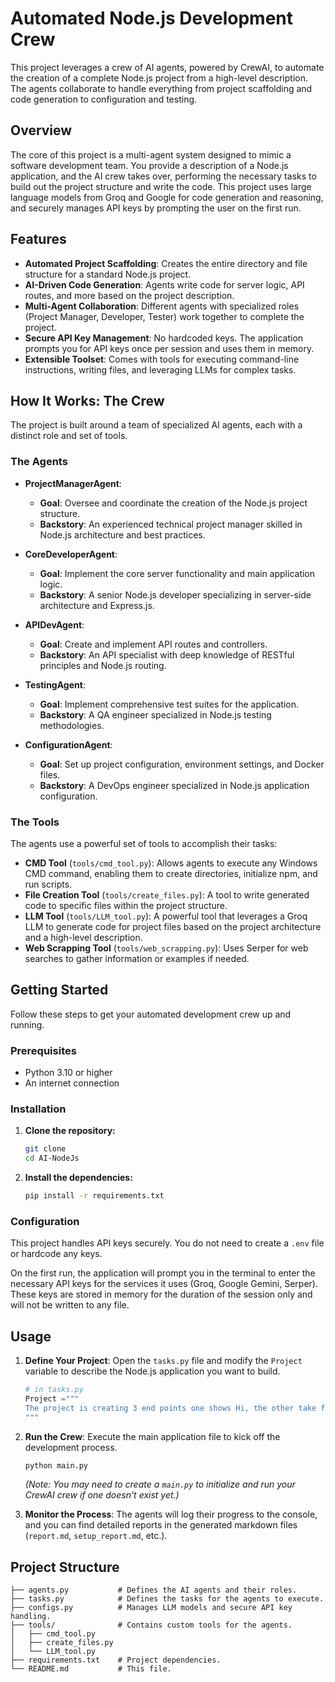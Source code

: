 # Automated Node.js Development Crew

This project leverages a crew of AI agents, powered by CrewAI, to automate the creation of a complete Node.js project from a high-level description. The agents collaborate to handle everything from project scaffolding and code generation to configuration and testing.

## Overview

The core of this project is a multi-agent system designed to mimic a software development team. You provide a description of a Node.js application, and the AI crew takes over, performing the necessary tasks to build out the project structure and write the code. This project uses large language models from Groq and Google for code generation and reasoning, and securely manages API keys by prompting the user on the first run.

## Features

- **Automated Project Scaffolding**: Creates the entire directory and file structure for a standard Node.js project.
- **AI-Driven Code Generation**: Agents write code for server logic, API routes, and more based on the project description.
- **Multi-Agent Collaboration**: Different agents with specialized roles (Project Manager, Developer, Tester) work together to complete the project.
- **Secure API Key Management**: No hardcoded keys. The application prompts you for API keys once per session and uses them in memory.
- **Extensible Toolset**: Comes with tools for executing command-line instructions, writing files, and leveraging LLMs for complex tasks.

## How It Works: The Crew

The project is built around a team of specialized AI agents, each with a distinct role and set of tools.

### The Agents

- **ProjectManagerAgent**:
  - **Goal**: Oversee and coordinate the creation of the Node.js project structure.
  - **Backstory**: An experienced technical project manager skilled in Node.js architecture and best practices.

- **CoreDeveloperAgent**:
  - **Goal**: Implement the core server functionality and main application logic.
  - **Backstory**: A senior Node.js developer specializing in server-side architecture and Express.js.

- **APIDevAgent**:
  - **Goal**: Create and implement API routes and controllers.
  - **Backstory**: An API specialist with deep knowledge of RESTful principles and Node.js routing.

- **TestingAgent**:
  - **Goal**: Implement comprehensive test suites for the application.
  - **Backstory**: A QA engineer specialized in Node.js testing methodologies.

- **ConfigurationAgent**:
  - **Goal**: Set up project configuration, environment settings, and Docker files.
  - **Backstory**: A DevOps engineer specialized in Node.js application configuration.

### The Tools

The agents use a powerful set of tools to accomplish their tasks:

- **CMD Tool** (`tools/cmd_tool.py`): Allows agents to execute any Windows CMD command, enabling them to create directories, initialize npm, and run scripts.
- **File Creation Tool** (`tools/create_files.py`): A tool to write generated code to specific files within the project structure.
- **LLM Tool** (`tools/LLM_tool.py`): A powerful tool that leverages a Groq LLM to generate code for project files based on the project architecture and a high-level description.
- **Web Scrapping Tool** (`tools/web_scrapping.py`): Uses Serper for web searches to gather information or examples if needed.

## Getting Started

Follow these steps to get your automated development crew up and running.

### Prerequisites

- Python 3.10 or higher
- An internet connection

### Installation

1.  **Clone the repository:**
    ```bash
    git clone
    cd AI-NodeJs
    ```

2.  **Install the dependencies:**
    ```bash
    pip install -r requirements.txt
    ```

### Configuration

This project handles API keys securely. You do not need to create a `.env` file or hardcode any keys.

On the first run, the application will prompt you in the terminal to enter the necessary API keys for the services it uses (Groq, Google Gemini, Serper). These keys are stored in memory for the duration of the session only and will not be written to any file.

## Usage

1.  **Define Your Project**: Open the `tasks.py` file and modify the `Project` variable to describe the Node.js application you want to build.

    ```python
    # in tasks.py
    Project ="""
    The project is creating 3 end points one shows Hi, the other take from the url the 2 numbers and shows the sum, the 3th one take the 2 numbers from the url and shows the multiplication of them.
    """
    ```

2.  **Run the Crew**: Execute the main application file to kick off the development process.

    ```bash
    python main.py
    ```
    *(Note: You may need to create a `main.py` to initialize and run your CrewAI crew if one doesn't exist yet.)*

3.  **Monitor the Process**: The agents will log their progress to the console, and you can find detailed reports in the generated markdown files (`report.md`, `setup_report.md`, etc.).

## Project Structure

```
├── agents.py           # Defines the AI agents and their roles.
├── tasks.py            # Defines the tasks for the agents to execute.
├── configs.py          # Manages LLM models and secure API key handling.
├── tools/              # Contains custom tools for the agents.
│   ├── cmd_tool.py
│   ├── create_files.py
│   └── LLM_tool.py
├── requirements.txt    # Project dependencies.
└── README.md           # This file.
```